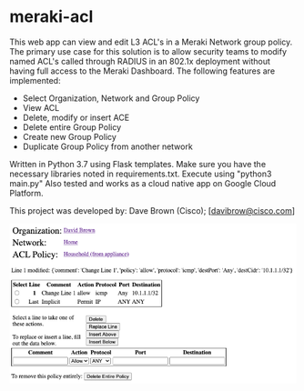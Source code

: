 # meraki-acl

This web app can view and edit L3 ACL's in a Meraki Network group policy.  The primary use case for this solution is to allow security teams to modify named ACL's called through RADIUS in an 802.1x deployment without having full access to the Meraki Dashboard.  The following features are implemented:
- Select Organization, Network and Group Policy
- View ACL
- Delete, modify or insert ACE
- Delete entire Group Policy
- Create new Group Policy
- Duplicate Group Policy from another network

Written in Python 3.7 using Flask templates.  Make sure you have the necessary libraries noted in requirements.txt.  Execute using "python3 main.py"
Also tested and works as a cloud native app on Google Cloud Platform.

This project was developed by:
  Dave Brown (Cisco); [davibrow@cisco.com]
  
<img src='https://github.com/CiscoSE/meraki-acl/blob/main/Screen%20Shot%202020-11-19.png'>
